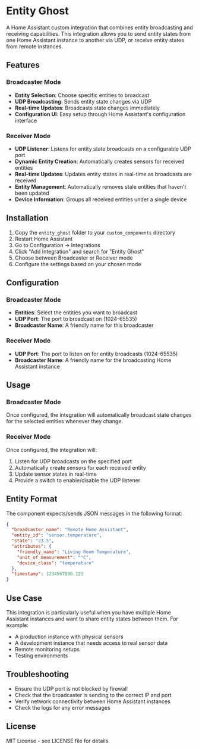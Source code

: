 # Entity Ghost

A Home Assistant custom integration that combines entity broadcasting and receiving capabilities. This integration allows you to send entity states from one Home Assistant instance to another via UDP, or receive entity states from remote instances.

## Features

### Broadcaster Mode
- **Entity Selection**: Choose specific entities to broadcast
- **UDP Broadcasting**: Sends entity state changes via UDP
- **Real-time Updates**: Broadcasts state changes immediately
- **Configuration UI**: Easy setup through Home Assistant's configuration interface

### Receiver Mode
- **UDP Listener**: Listens for entity state broadcasts on a configurable UDP port
- **Dynamic Entity Creation**: Automatically creates sensors for received entities
- **Real-time Updates**: Updates entity states in real-time as broadcasts are received
- **Entity Management**: Automatically removes stale entities that haven't been updated
- **Device Information**: Groups all received entities under a single device

## Installation

1. Copy the `entity_ghost` folder to your `custom_components` directory
2. Restart Home Assistant
3. Go to Configuration → Integrations
4. Click "Add Integration" and search for "Entity Ghost"
5. Choose between Broadcaster or Receiver mode
6. Configure the settings based on your chosen mode

## Configuration

### Broadcaster Mode
- **Entities**: Select the entities you want to broadcast
- **UDP Port**: The port to broadcast on (1024-65535)
- **Broadcaster Name**: A friendly name for this broadcaster

### Receiver Mode
- **UDP Port**: The port to listen on for entity broadcasts (1024-65535)
- **Broadcaster Name**: A friendly name for the broadcasting Home Assistant instance

## Usage

### Broadcaster Mode
Once configured, the integration will automatically broadcast state changes for the selected entities whenever they change.

### Receiver Mode
Once configured, the integration will:
1. Listen for UDP broadcasts on the specified port
2. Automatically create sensors for each received entity
3. Update sensor states in real-time
4. Provide a switch to enable/disable the UDP listener

## Entity Format

The component expects/sends JSON messages in the following format:

```json
{
  "broadcaster_name": "Remote Home Assistant",
  "entity_id": "sensor.temperature",
  "state": "23.5",
  "attributes": {
    "friendly_name": "Living Room Temperature",
    "unit_of_measurement": "°C",
    "device_class": "temperature"
  },
  "timestamp": 1234567890.123
}
```

## Use Case

This integration is particularly useful when you have multiple Home Assistant instances and want to share entity states between them. For example:
- A production instance with physical sensors
- A development instance that needs access to real sensor data
- Remote monitoring setups
- Testing environments

## Troubleshooting

- Ensure the UDP port is not blocked by firewall
- Check that the broadcaster is sending to the correct IP and port
- Verify network connectivity between Home Assistant instances
- Check the logs for any error messages

## License

MIT License - see LICENSE file for details.
